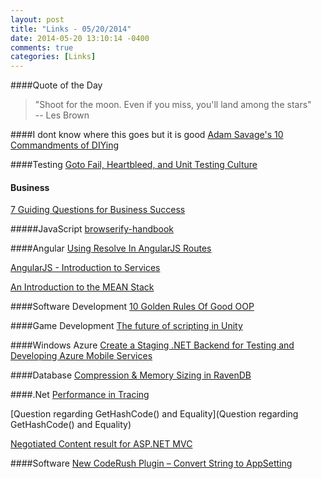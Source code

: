 ```yaml
---
layout: post
title: "Links - 05/20/2014"
date: 2014-05-20 13:10:14 -0400
comments: true
categories: [Links]
---
```


####Quote of the Day
<blockquote>"Shoot for the moon. Even if you miss, you'll land among the stars"<br>
-- Les Brown
</blockquote>

####I dont know where this goes but it is good
[Adam Savage's 10 Commandments of DIYing](http://lifehacker.com/adam-savages-10-commandments-of-diying-1579144041)

####Testing
[Goto Fail, Heartbleed, and Unit Testing Culture](http://martinfowler.com/articles/testing-culture.html)

#### Business
[7 Guiding Questions for Business Success](http://www.ducttapemarketing.com/blog/2014/05/20/guiding-questions/)

#####JavaScript
[browserify-handbook](https://community.devexpress.com/blogs/rorybecker/archive/2014/05/19/new-coderush-plugin-convert-string-to-appsetting.aspx)

####Angular
[Using Resolve In AngularJS Routes](http://odetocode.com/blogs/scott/archive/2014/05/20/using-resolve-in-angularjs-routes.aspx)

[AngularJS - Introduction to Services](http://www.jptacek.com/2014/05/angularJS-Intro-To-Services/)

[An Introduction to the MEAN Stack](http://www.sitepoint.com/introduction-mean-stack)

####Software Development
[10 Golden Rules Of Good OOP](http://www.codeproject.com/Articles/768052/Golden-Rules-Of-Good-OOP)

####Game Development
[The future of scripting in Unity](http://blogs.unity3d.com/2014/05/20/the-future-of-scripting-in-unity/)

####Windows Azure
[Create a Staging .NET Backend for Testing and Developing Azure Mobile Services](http://channel9.msdn.com/Series/Windows-Store-Developer-Solutions/Create-a-Staging-NET-Backend-for-Testing-and-Developing-Azure-Mobile-Services)

####Database
[Compression & Memory Sizing in RavenDB](http://ayende.com/blog/166785/compression-memory-sizing-in-ravendb)

####.Net
[Performance in Tracing](http://msmvps.com/blogs/kathleen/archive/2014/05/19/performance-in-tracing.aspx)

[Question regarding GetHashCode() and Equality](Question regarding GetHashCode() and Equality)

[Negotiated Content result for ASP.NET MVC](http://codepaste.net/fi36pi)

####Software
[New CodeRush Plugin – Convert String to AppSetting](https://community.devexpress.com/blogs/rorybecker/archive/2014/05/19/new-coderush-plugin-convert-string-to-appsetting.aspx)
